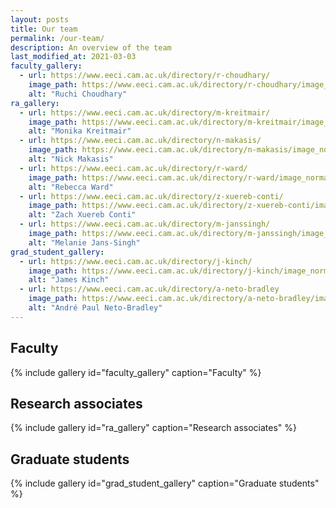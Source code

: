 ```yaml
---
layout: posts
title: Our team
permalink: /our-team/
description: An overview of the team
last_modified_at: 2021-03-03
faculty_gallery:
  - url: https://www.eeci.cam.ac.uk/directory/r-choudhary/
    image_path: https://www.eeci.cam.ac.uk/directory/r-choudhary/image_normal
    alt: "Ruchi Choudhary"
ra_gallery:
  - url: https://www.eeci.cam.ac.uk/directory/m-kreitmair/
    image_path: https://www.eeci.cam.ac.uk/directory/m-kreitmair/image_normal
    alt: "Monika Kreitmair"
  - url: https://www.eeci.cam.ac.uk/directory/n-makasis/
    image_path: https://www.eeci.cam.ac.uk/directory/n-makasis/image_normal
    alt: "Nick Makasis"
  - url: https://www.eeci.cam.ac.uk/directory/r-ward/
    image_path: https://www.eeci.cam.ac.uk/directory/r-ward/image_normal
    alt: "Rebecca Ward"
  - url: https://www.eeci.cam.ac.uk/directory/z-xuereb-conti/
    image_path: https://www.eeci.cam.ac.uk/directory/z-xuereb-conti/image_normal
    alt: "Zach Xuereb Conti"
  - url: https://www.eeci.cam.ac.uk/directory/m-janssingh/
    image_path: https://www.eeci.cam.ac.uk/directory/m-janssingh/image_normal
    alt: "Melanie Jans-Singh"
grad_student_gallery:
  - url: https://www.eeci.cam.ac.uk/directory/j-kinch/
    image_path: https://www.eeci.cam.ac.uk/directory/j-kinch/image_normal
    alt: "James Kinch"
  - url: https://www.eeci.cam.ac.uk/directory/a-neto-bradley
    image_path: https://www.eeci.cam.ac.uk/directory/a-neto-bradley/image_normal
    alt: "André Paul Neto-Bradley"
---
```


## Faculty

{% include gallery id="faculty_gallery" caption="Faculty" %}


## Research associates

{% include gallery id="ra_gallery" caption="Research associates" %}

## Graduate students

{% include gallery id="grad_student_gallery" caption="Graduate students" %}








